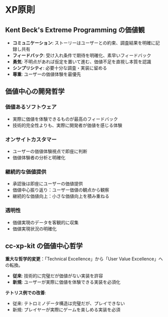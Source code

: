 # XP原則

## Kent Beck's Extreme Programming の価値観

- **コミュニケーション**: ストーリーはユーザーとの約束、調査結果を明確に記録し共有
- **フィードバック**: 受け入れ条件で期待を明確化、素早いフィードバック
- **勇気**: 不明点があれば仮定を置いて進む、価値不足を直視し本質を認識
- **シンプリシティ**: 必要十分な調査・実装に留める
- **尊重**: ユーザーの価値体験を最優先

## 価値中心の開発哲学

### 価値あるソフトウェア

- 実際に価値を体験できるものが最高のフィードバック
- 技術的完全性よりも、実際に開発者が価値を感じる体験

### オンサイトカスタマー

- ユーザーの価値体験視点で即座に判断
- 価値体験者の分析と明確化

### 継続的な価値提供

- 承認後は即座にユーザーの価値提供
- 価値中心振り返り：ユーザー価値の観点から観察
- 継続的な価値向上：小さな価値向上を積み重ねる

### 透明性

- 価値実現のデータを客観的に収集
- 価値実現状況の明確化

## cc-xp-kit の価値中心哲学

**重大な哲学的変更**：「Technical Excellence」から「User Value Excellence」への転換。

- **従来**: 技術的に完璧だが価値がない実装を許容
- **新規**: ユーザーが実際に価値を体験できる実装を必須化

**テトリス例での改善**:
- 従来: テトロミノデータ構造は完璧だが、プレイできない
- 新規: プレイヤーが実際にゲームを楽しめる実装を必須